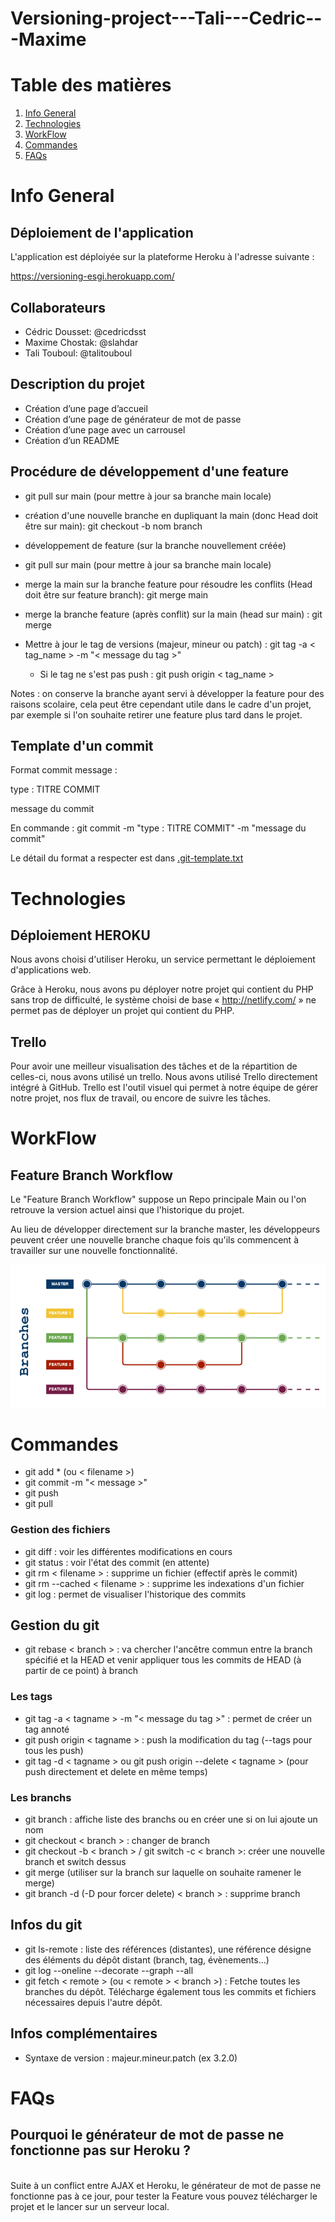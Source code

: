 # Versioning-project---Tali---Cedric---Maxime

# Table des matières

1. [Info General](#info)
2. [Technologies](#technologies)
3. [WorkFlow](#workflow) 
4. [Commandes](#commandes)
5. [FAQs](#faqs)


# Info General

<a name="info"></a>

## Déploiement de l'application
L'application est déploiyée sur la plateforme Heroku à l'adresse suivante :

https://versioning-esgi.herokuapp.com/

## Collaborateurs

- Cédric Dousset: @cedricdsst 
- Maxime Chostak: @slahdar 
- Tali Touboul: @talitouboul

## Description du projet

- Création d’une page d’accueil 
- Création d’une page de générateur de mot de passe 
- Création d’une page avec un carrousel
- Création d’un README

## Procédure de développement d'une feature

- git pull sur main (pour mettre à jour sa branche main locale)

- création d'une nouvelle branche en dupliquant la main (donc Head doit être sur main): git checkout -b nom branch

- développement de feature (sur la branche nouvellement créée)

- git pull sur main (pour mettre à jour sa branche main locale)

- merge la main sur la branche feature pour résoudre les conflits (Head doit être sur feature branch): git merge main

- merge la branche feature (après conflit) sur la main (head sur main) : git merge

- Mettre à jour le tag de versions (majeur, mineur ou patch) : git tag -a < tag_name > -m "< message du tag >"
  - Si le tag ne s'est pas push : git push origin < tag_name >

Notes : on conserve la branche ayant servi à développer la feature pour des raisons scolaire, cela peut être cependant utile dans le cadre d'un projet, par exemple si l'on souhaite retirer une feature plus tard dans le projet.

## Template d'un commit

Format commit message :

type : TITRE COMMIT

message du commit

En commande : git commit -m "type : TITRE COMMIT" -m "message du commit"

Le détail du format a respecter est dans [.git-template.txt](.git-commit-template.txt)

# Technologies

<a name="technologies"></a>

## Déploiement HEROKU
Nous avons choisi d'utiliser Heroku, un service permettant le déploiement d'applications web. 

Grâce à Heroku, nous avons pu déployer notre projet qui contient du PHP sans trop de difficulté, le système choisi de base « http://netlify.com/ » ne permet pas de déployer un projet qui contient du PHP. 

## Trello
Pour avoir une meilleur visualisation des tâches et de la répartition de celles-ci, nous avons utilisé un trello. 
Nous avons utilisé Trello directement intégré à GitHub. 
Trello est l'outil visuel qui permet à notre équipe de gérer notre projet, nos flux de travail, ou encore de suivre les tâches.

# WorkFlow

<a name="workflow"></a>
## Feature Branch Workflow 
Le "Feature Branch Workflow" suppose un Repo principale Main ou l'on retrouve la version actuel ainsi que l'historique du projet. 

Au lieu de développer directement sur la branche master, les développeurs peuvent créer une nouvelle branche chaque fois qu'ils commencent à travailler sur une nouvelle fonctionnalité.

![alt text](images/images/workflow.png)
# Commandes
<a name="commandes"></a>

- git add \* (ou < filename >)
- git commit -m "< message >"
- git push
- git pull

### Gestion des fichiers

- git diff : voir les différentes modifications en cours
- git status : voir l'état des commit (en attente)
- git rm < filename > : supprime un fichier (effectif après le commit)
- git rm --cached < filename > : supprime les indexations d'un fichier
- git log : permet de visualiser l'historique des commits

## Gestion du git

- git rebase < branch > : va chercher l'ancêtre commun entre la branch spécifié et la HEAD et venir appliquer tous les commits de HEAD (à partir de ce point) à branch

### Les tags

- git tag -a < tagname > -m "< message du tag >" : permet de créer un tag annoté
- git push origin < tagname > : push la modification du tag (--tags pour tous les push)
- git tag -d < tagname > ou git push origin --delete < tagname > (pour push directement et delete en même temps)

### Les branchs

- git branch : affiche liste des branchs ou en créer une si on lui ajoute un nom
- git checkout < branch > : changer de branch
- git checkout -b < branch > / git switch -c < branch >: créer une nouvelle branch et switch dessus
- git merge (utiliser sur la branch sur laquelle on souhaite ramener le merge)
- git branch -d (-D pour forcer delete) < branch > : supprime branch

## Infos du git

- git ls-remote : liste des références (distantes), une référence désigne des éléments du dépôt distant (branch, tag, évènements...)
- git log --oneline --decorate --graph --all
- git fetch < remote > (ou < remote > < branch >) : Fetche toutes les branches du dépôt. Télécharge également tous les commits et fichiers nécessaires depuis l'autre dépôt.

## Infos complémentaires

- Syntaxe de version : majeur.mineur.patch (ex 3.2.0)

# FAQs

## Pourquoi le générateur de mot de passe ne fonctionne pas sur Heroku ?
<br>
Suite à un conflict entre AJAX et Heroku, le générateur de mot de passe ne fonctionne pas à ce jour, pour tester la Feature vous pouvez télécharger le projet et le lancer sur un serveur local.

<a name="faqs"></a>
